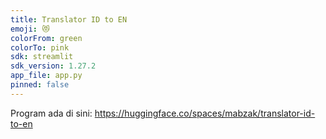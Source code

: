 ```yaml
---
title: Translator ID to EN
emoji: 😻
colorFrom: green
colorTo: pink
sdk: streamlit
sdk_version: 1.27.2
app_file: app.py
pinned: false
---
```


Program ada di sini: https://huggingface.co/spaces/mabzak/translator-id-to-en
